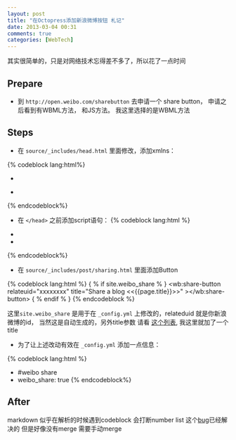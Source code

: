 ```yaml
---
layout: post
title: "在Octopress添加新浪微博按钮 札记"
date: 2013-03-04 00:31
comments: true
categories: [WebTech]
---
```

其实很简单的，只是对网络技术忘得差不多了，所以花了一点时间

## Prepare ##
- 到 `http://open.weibo.com/sharebutton` 去申请一个 share button， 申请之后看到有WBML方法， 和JS方法。 我这里选择的是WBML方法

## Steps ##

- 在 `source/_includes/head.html` 里面修改，添加xmlns：

{% codeblock lang:html%}
- <!--[if (gt IE 8)|(gt IEMobile 7)|!(IEMobile)|!(IE)]><!--><html class="no-js" lang="en"><!--<![endif]-->
+ <!--[if (gt IE 8)|(gt IEMobile 7)|!(IEMobile)|!(IE)]><!--><html class="no-js" lang="en" xmlns:wb="http://open.weibo.com/wb"><!--<![endif]-->

{% endcodeblock%}

- 在 `</head>` 之前添加script语句：
{% codeblock lang:html %}
+ <!-- load sina weibo share -->
+ <script src="http://tjs.sjs.sinajs.cn/open/api/js/wb.js?appkey=" type="text/javascript" charset="utf-8"></script>
{% endcodeblock%}

- 在 `source/_includes/post/sharing.html` 里面添加Button

{% codeblock lang:html %}
{ % if site.weibo_share % }
    <wb:share-button relateuid="xxxxxxxx" title="Share a blog  <<{{page.title}}>>" ></wb:share-button>
{ % endif % }
{% endcodeblock %}

这里`site.weibo_share` 是用于在 `_config.yml` 上修改的，relateduid 就是你新浪微博的id， 当然这是自动生成的，另外title参数 请看 [这个列表](http://weibojs.com/widget/share.php#wb), 我这里就加了一个title

- 为了让上述改动有效在 `_config.yml` 添加一点信息：

{% codeblock lang:html %}
+ #weibo share
+ weibo_share: true
{% endcodeblock%}

## After ##
markdown 似乎在解析的时候遇到codeblock 会打断number list
这个[bug](https://github.com/imathis/octopress/issues/488)已经解决的 但是好像没有merge
需要手动merge
